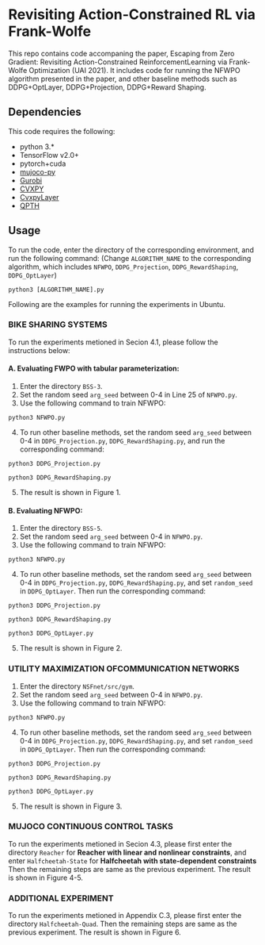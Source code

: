 # Revisiting Action-Constrained RL via Frank-Wolfe
This repo contains code accompaning the paper, Escaping from Zero Gradient: Revisiting Action-Constrained ReinforcementLearning via Frank-Wolfe Optimization (UAI 2021). It includes code for running the NFWPO algorithm presented in the paper, and other baseline methods such as DDPG+OptLayer, DDPG+Projection, DDPG+Reward Shaping.

## Dependencies
This code requires the following:

- python 3.\*
- TensorFlow v2.0+
- pytorch+cuda
- [mujoco-py](https://github.com/openai/mujoco-py)
- [Gurobi](https://www.gurobi.com/)
- [CVXPY](https://www.cvxpy.org/)
- [CvxpyLayer](https://locuslab.github.io/2019-10-28-cvxpylayers/)
- [QPTH](https://github.com/locuslab/qpth)

## Usage
To run the code, enter the directory of the corresponding environment, and run the following command:
(Change `ALGORITHM_NAME` to the corresponding algorithm, which includes `NFWPO`, `DDPG_Projection`, `DDPG_RewardShaping`, `DDPG_OptLayer`)

```=bash
python3 [ALGORITHM_NAME].py
```
Following are the examples for running the experiments in Ubuntu.

### BIKE SHARING SYSTEMS
To run the experiments metioned in Secion 4.1, please follow the instructions below:
#### A. Evaluating  FWPO  with  tabular  parameterization:
1. Enter the directory `BSS-3`.
2. Set the random seed `arg_seed` between 0-4 in Line 25 of `NFWPO.py`.
3. Use the following command to train NFWPO:
```
python3 NFWPO.py
```
4. To run other baseline methods, set the random seed `arg_seed` between 0-4 in `DDPG_Projection.py`, `DDPG_RewardShaping.py`, and run the corresponding command:
```
python3 DDPG_Projection.py
```
```
python3 DDPG_RewardShaping.py
```
5. The result is shown in Figure 1.

#### B. Evaluating  NFWPO:
1. Enter the directory `BSS-5`.
2. Set the random seed `arg_seed` between 0-4 in `NFWPO.py`.
3. Use the following command to train NFWPO:
```
python3 NFWPO.py
```
4. To run other baseline methods, set the random seed `arg_seed` between 0-4 in `DDPG_Projection.py`, `DDPG_RewardShaping.py`, and set `random_seed` in `DDPG_OptLayer`. Then run the corresponding command:
```
python3 DDPG_Projection.py
```
```
python3 DDPG_RewardShaping.py
```
```
python3 DDPG_OptLayer.py
```
5. The result is shown in Figure 2.

###   UTILITY MAXIMIZATION OFCOMMUNICATION NETWORKS
1. Enter the directory `NSFnet/src/gym`.
2. Set the random seed `arg_seed` between 0-4 in `NFWPO.py`.
3. Use the following command to train NFWPO:
```
python3 NFWPO.py
```
4. To run other baseline methods, set the random seed `arg_seed` between 0-4 in `DDPG_Projection.py`, `DDPG_RewardShaping.py`, and set `random_seed` in `DDPG_OptLayer`. Then run the corresponding command:
```
python3 DDPG_Projection.py
```
```
python3 DDPG_RewardShaping.py
```
```
python3 DDPG_OptLayer.py
```
5. The result is shown in Figure 3.

###    MUJOCO CONTINUOUS CONTROL TASKS
To run the experiments metioned in Secion 4.3, please first enter the directory `Reacher` for **Reacher with linear and nonlinear constraints**, and enter `Halfcheetah-State` for **Halfcheetah  with  state-dependent  constraints**
Then the remaining steps are same as the previous experiment.
The result is shown in Figure 4-5.

###  ADDITIONAL EXPERIMENT
To run the experiments metioned in Appendix C.3, please first enter the directory `Halfcheetah-Quad`.
Then the remaining steps are same as the previous experiment.
The result is shown in Figure 6.